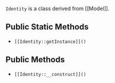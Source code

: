`Identity` is a class derived from [[Model]].

## Public Static Methods

* `[[Identity::getInstance]]()`

## Public Methods

* `[[Identity::__construct]]()`

